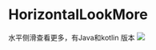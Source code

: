 # HorizontalLookMore
水平侧滑查看更多，有Java和kotlin 版本
<img src="https://github.com/jiawenzheng/HorizontalLookMore/raw/master/gifhome_544x960_4s.gif"/>

